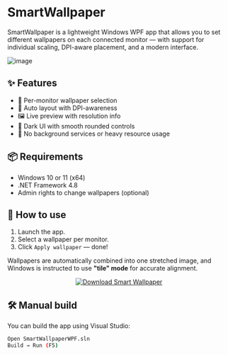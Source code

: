 # SmartWallpaper

SmartWallpaper is a lightweight Windows WPF app that allows you to set different wallpapers on each connected monitor — with support for individual scaling, DPI-aware placement, and a modern interface.

![image](https://github.com/user-attachments/assets/128741ac-5d62-400e-a371-5ed15109ba53)

## ✨ Features

- 🎯 Per-monitor wallpaper selection
- 🧠 Auto layout with DPI-awareness
- 🖼️ Live preview with resolution info
- 🌙 Dark UI with smooth rounded controls
- 🔧 No background services or heavy resource usage

## 📦 Requirements

- Windows 10 or 11 (x64)
- .NET Framework 4.8
- Admin rights to change wallpapers (optional)

## 🚀 How to use

1. Launch the app.
2. Select a wallpaper per monitor.
3. Click `Apply wallpaper` — done!

Wallpapers are automatically combined into one stretched image, and Windows is instructed to use **"tile" mode** for accurate alignment.

<div align="center">
  <a href="https://github.com/trunjeee/SmartWallpaper/releases/download/v1.0/SmartWallpaper.exe">
    <img src="https://github.com/user-attachments/assets/a7488eb8-2620-4046-b583-98955af15bfc" alt="Download Smart Wallpaper"/>
  </a>
</div>



## 🛠️ Manual build

You can build the app using Visual Studio:

```bash
Open SmartWallpaperWPF.sln
Build → Run (F5)

